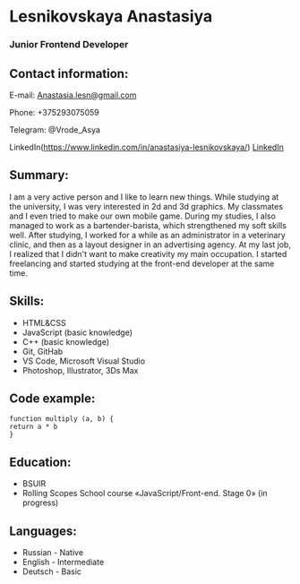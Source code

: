 # **Lesnikovskaya Anastasiya**
### Junior Frontend Developer
## **Contact information:**
E-mail: Anastasia.lesn@gmail.com

Phone: +375293075059

Telegram: @Vrode_Asya

LinkedIn(https://www.linkedin.com/in/anastasiya-lesnikovskaya/)
[LinkedIn](https://www.linkedin.com/in/anastasiya-lesnikovskaya/)

## **Summary:**
I am a very active person and I like to learn new things. While studying at the university, I was very interested in 2d and 3d graphics. My classmates and I even tried to make our own mobile game. During my studies, I also managed to work as a bartender-barista, which strengthened my soft skills well. After studying, I worked for a while as an administrator in a veterinary clinic, and then as a layout designer in an advertising agency. At my last job, I realized that I didn't want to make creativity my main occupation. I started freelancing and started studying at the front-end developer at the same time.

## **Skills:**
* HTML&CSS
* JavaScript (basic knowledge)
* C++ (basic knowledge)
* Git, GitHab
* VS Code, Microsoft Visual Studio
* Photoshop, Illustrator, 3Ds Max

## **Code example:**
```
function multiply (a, b) {
return a * b
}
```

## **Education:**
* BSUIR
* Rolling Scopes School course «JavaScript/Front-end. Stage 0» (in progress)

## **Languages:**
* Russian - Native
* English - Intermediate
* Deutsch - Basic
